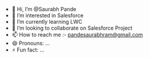 - 👋 Hi, I’m @Saurabh Pande
- 👀 I’m interested in Salesforce
- 🌱 I’m currently learning LWC 
- 💞️ I’m looking to collaborate on Salesforce Project
- 📫 How to reach me :- pandesaurabhram@gmail.com
- 😄 Pronouns: ...
- ⚡ Fun fact: ...

<!---
Saurabh7812/Saurabh7812 is a ✨ special ✨ repository because its `README.md` (this file) appears on your GitHub profile.
You can click the Preview link to take a look at your changes.
--->
